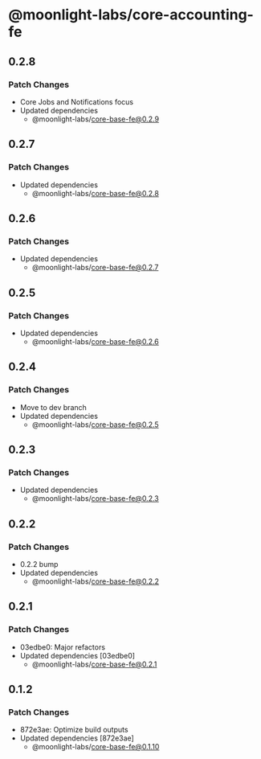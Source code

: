 # @moonlight-labs/core-accounting-fe

## 0.2.8

### Patch Changes

- Core Jobs and Notifications focus
- Updated dependencies
  - @moonlight-labs/core-base-fe@0.2.9

## 0.2.7

### Patch Changes

- Updated dependencies
  - @moonlight-labs/core-base-fe@0.2.8

## 0.2.6

### Patch Changes

- Updated dependencies
  - @moonlight-labs/core-base-fe@0.2.7

## 0.2.5

### Patch Changes

- Updated dependencies
  - @moonlight-labs/core-base-fe@0.2.6

## 0.2.4

### Patch Changes

- Move to dev branch
- Updated dependencies
  - @moonlight-labs/core-base-fe@0.2.5

## 0.2.3

### Patch Changes

- Updated dependencies
  - @moonlight-labs/core-base-fe@0.2.3

## 0.2.2

### Patch Changes

- 0.2.2 bump
- Updated dependencies
  - @moonlight-labs/core-base-fe@0.2.2

## 0.2.1

### Patch Changes

- 03edbe0: Major refactors
- Updated dependencies [03edbe0]
  - @moonlight-labs/core-base-fe@0.2.1

## 0.1.2

### Patch Changes

- 872e3ae: Optimize build outputs
- Updated dependencies [872e3ae]
  - @moonlight-labs/core-base-fe@0.1.10
